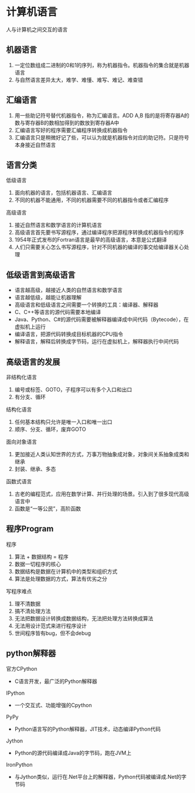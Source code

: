 # 计算机语言  

人与计算机之间交互的语言  

## 机器语言  

1. 一定位数组成二进制的0和1的序列，称为机器指令。机器指令的集合就是机器语言  
2. 与自然语言差异太大，难学、难懂、难写、难记、难查错  

## 汇编语言  

1. 用一些助记符号替代机器指令，称为汇编语言。ADD A,B 指的是将寄存器A的数与寄存器B的数相加得到的数放到寄存器A中  
2. 汇编语言写好的程序需要汇编程序转换成机器指令  
3. 汇编语言只是稍微好记了些，可以认为就是机器指令对应的助记符。只是符号本身接近自然语言  

## 语言分类

低级语言

1. 面向机器的语言，包括机器语言、汇编语言
2. 不同的机器不能通用，不同的机器需要不同的机器指令或者汇编程序

高级语言

1. 接近自然语言和数学语言的计算机语言
2. 高级语言首先要书写源程序，通过编译程序把源程序转换成机器指令的程序
3. 1954年正式发布的Fortran语言是最早的高级语言，本意是公式翻译
4. 人们只需要关心怎么书写源程序，针对不同机器的编译的事交给编译器关心处理

## 低级语言到高级语言

+ 语言越高级，越接近人类的自然语言和数学语言
+ 语言越低级，越能让机器理解
+ 高级语言和低级语言之间需要一个转换的工具：编译器、解释器
+ C、C++等语言的源代码需要本地编译
+ Java、Python、C#的源代码需要被解释器编译成中间代码（Bytecode），在虚拟机上运行
+ 编译语言，把源代码转换成目标机器的CPU指令
+ 解释语言，解释后转换成字节码，运行在虚拟机上，解释器执行中间代码

## 高级语言的发展

非结构化语言

1. 编号或标签、GOTO，子程序可以有多个入口和出口
2. 有分支、循环

结构化语言

1. 任何基本结构只允许是唯一入口和唯一出口
2. 顺序、分支、循环，废弃GOTO

面向对象语言

1. 更加接近人类认知世界的方式，万事万物抽象成对象，对象间关系抽象成类和继承
2. 封装、继承、多态

函数式语言

1. 古老的编程范式，应用在数学计算、并行处理的场景。引入到了很多现代高级语言中
2. 函数是“一等公民”，高阶函数

## 程序Program

程序

1. 算法 + 数据结构 = 程序
2. 数据一切程序的核心
3. 数据结构是数据在计算机中的类型和组织方式
4. 算法是处理数据的方式，算法有优劣之分

写程序难点

1. 理不清数据
2. 搞不清处理方法
3. 无法把数据设计转换成数据结构，无法把处理方法转换成算法
4. 无法用设计范式来进行程序设计
5. 世间程序皆有bug，但不会debug

## python解释器

官方CPython

+ C语言开发，最广泛的Python解释器

IPython

+ 一个交互式、功能增强的Cpython

PyPy

+ Python语言写的Python解释器，JIT技术，动态编译Python代码

Jython

+ Python的源代码编译成Java的字节码，跑在JVM上

IronPython

+ 与Jython类似，运行在.Net平台上的解释器，Python代码被编译成.Net的字节码
